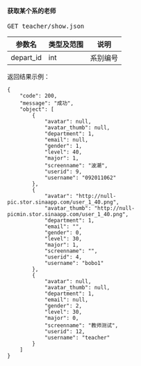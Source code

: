 #### 获取某个系的老师
<pre>
GET teacher/show.json
</pre>
参数名      |类型及范围    	|说明
---				|---				|---- 
depart_id  	|int 			|系别编号
<pre>
返回结果示例：
<code>
{
    "code": 200,
    "message": "成功",
    "object": [
        {
            "avatar": null,
            "avatar_thumb": null,
            "department": 1,
            "email": null,
            "gender": 1,
            "level": 40,
            "major": 1,
            "screenname": "波潮",
            "userid": 9,
            "username": "092011062"
        },
        {
            "avatar": "http://null-pic.stor.sinaapp.com/user_1_40.png",
            "avatar_thumb": "http://null-picmin.stor.sinaapp.com/user_1_40.png",
            "department": 1,
            "email": "",
            "gender": 0,
            "level": 30,
            "major": 1,
            "screenname": "",
            "userid": 4,
            "username": "bobo1"
        },
        {
            "avatar": null,
            "avatar_thumb": null,
            "department": 1,
            "email": null,
            "gender": 2,
            "level": 30,
            "major": 0,
            "screenname": "教师测试",
            "userid": 12,
            "username": "teacher"
        }
    ]
}
</code>
</pre>
